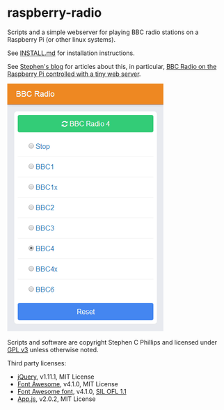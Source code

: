 raspberry-radio
===============

Scripts and a simple webserver for playing BBC radio stations on a Raspberry Pi (or other linux systems).

See [INSTALL.md](./INSTALL.md) for installation instructions.

See [Stephen's blog](http://blog.scphillips.com) for articles about this, in particular, 
[BBC Radio on the Raspberry Pi controlled with a tiny web server](http://blog.scphillips.com/2014/12/bbc-radio-on-the-raspberry-pi-controlled-with-a-tiny-web-server/).

![Screenshot](./screenshot.png)

Scripts and software are copyright Stephen C Phillips and licensed under [GPL v3](./LICENSE) unless otherwise noted.

Third party licenses:
* [jQuery](http://jquery.com/), v1.11.1, MIT License
* [Font Awesome](http://fortawesome.github.io/Font-Awesome/), v4.1.0, MIT License
* [Font Awesome font](http://fortawesome.github.io/Font-Awesome/), v4.1.0, [SIL OFL 1.1](http://scripts.sil.org/OFL)
* [App.js](http://code.kik.com/app/2/index.html), v2.0.2, MIT License